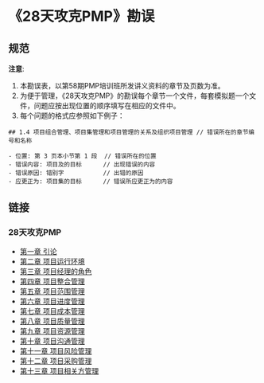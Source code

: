 # 《28天攻克PMP》勘误

## 规范

**注意**:

1. 本勘误表，以第58期PMP培训班所发讲义资料的章节及页数为准。
1. 为便于管理，《28天攻克PMP》的勘误每个章节一个文件，每套模拟题一个文件，问题应按出现位置的顺序填写在相应的文件中。
1. 每个问题的格式应参照如下例子：

```text
## 1.4 项目组合管理、项目集管理和项目管理的关系及组织项目管理 // 错误所在的章节编号和名称

- 位置: 第 3 页本小节第 1 段  // 错误所在的位置
- 错误内容: 项目及的目标      // 出现错误的内容
- 错误原因: 错别字           // 出错的原因
- 应更正为: 项目集的目标      // 错误所应更正为的内容
```

## 链接

### 28天攻克PMP

* [第一章 引论](chap01.md)
* [第二章 项目运行环境](chap02.md)
* [第三章 项目经理的角色](chap03.md)
* [第四章 项目整合管理](chap04.md)
* [第五章 项目范围管理](chap05.md)
* [第六章 项目进度管理](chap06.md)
* [第七章 项目成本管理](chap07.md)
* [第八章 项目质量管理](chap08.md)
* [第九章 项目资源管理](chap09.md)
* [第十章 项目沟通管理](chap10.md)
* [第十一章 项目风险管理](chap11.md)
* [第十二章 项目采购管理](chap12.md)
* [第十三章 项目相关方管理](chap13.md)
